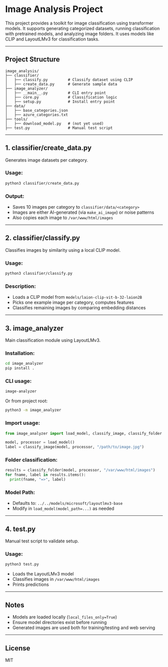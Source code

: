 # Image Analysis Project

This project provides a toolkit for image classification using transformer models. It supports generating categorized datasets, running classification with pretrained models, and analyzing image folders. It uses models like CLIP and LayoutLMv3 for classification tasks.

---

## Project Structure
```
image_analysis/
├── classifier/
│   ├── classify.py         # Classify dataset using CLIP
│   ├── create_data.py      # Generate sample data
├── image_analyzer/
│   ├── __main__.py         # CLI entry point
│   ├── core.py             # Classification logic
│   ├── setup.py            # Install entry point
├── data/
│   ├── base_categories.json
│   ├── azure_categories.txt
├── tools/
│   ├── download_model.py   # (not yet used)
├── test.py                 # Manual test script
```

---

## 1. classifier/create_data.py
Generates image datasets per category.

### Usage:
```bash
python3 classifier/create_data.py
```

### Output:
- Saves 10 images per category to `classifier/data/<category>`
- Images are either AI-generated (via `make_ai_image`) or noise patterns
- Also copies each image to `/var/www/html/images`

---

## 2. classifier/classify.py
Classifies images by similarity using a local CLIP model.

### Usage:
```bash
python3 classifier/classify.py
```

### Description:
- Loads a CLIP model from `models/laion-clip-vit-b-32-laion2B`
- Picks one example image per category, computes features
- Classifies remaining images by comparing embedding distances

---

## 3. image_analyzer
Main classification module using LayoutLMv3.

### Installation:
```bash
cd image_analyzer
pip install .
```

### CLI usage:
```bash
image-analyzer
```

Or from project root:
```bash
python3 -m image_analyzer
```

### Import usage:
```python
from image_analyzer import load_model, classify_image, classify_folder

model, processor = load_model()
label = classify_image(model, processor, "/path/to/image.jpg")
```

### Folder classification:
```python
results = classify_folder(model, processor, "/var/www/html/images")
for fname, label in results.items():
  print(fname, "=>", label)
```

### Model Path:
- Defaults to: `../../models/microsoft/layoutlmv3-base`
- Modify in `load_model(model_path=...)` as needed

---

## 4. test.py
Manual test script to validate setup.

### Usage:
```bash
python3 test.py
```
- Loads the LayoutLMv3 model
- Classifies images in `/var/www/html/images`
- Prints predictions

---

## Notes
- Models are loaded locally (`local_files_only=True`)
- Ensure model directories exist before running
- Generated images are used both for training/testing and web serving

---

## License
MIT